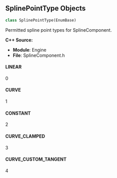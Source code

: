 ## SplinePointType Objects

```python
class SplinePointType(EnumBase)
```

Permitted spline point types for SplineComponent.

**C++ Source:**

- **Module**: Engine
- **File**: SplineComponent.h

<a id="unreal.SplinePointType.LINEAR"></a>

#### LINEAR

0

<a id="unreal.SplinePointType.CURVE"></a>

#### CURVE

1

<a id="unreal.SplinePointType.CONSTANT"></a>

#### CONSTANT

2

<a id="unreal.SplinePointType.CURVE_CLAMPED"></a>

#### CURVE_CLAMPED

3

<a id="unreal.SplinePointType.CURVE_CUSTOM_TANGENT"></a>

#### CURVE_CUSTOM_TANGENT

4

<a id="unreal.SplineMeshAxis"></a>